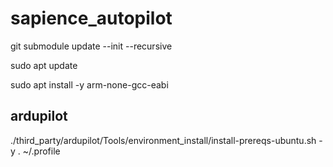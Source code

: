 # sapience_autopilot

git submodule update --init --recursive

sudo apt update

sudo apt install -y arm-none-gcc-eabi

## ardupilot
./third_party/ardupilot/Tools/environment_install/install-prereqs-ubuntu.sh -y
. ~/.profile